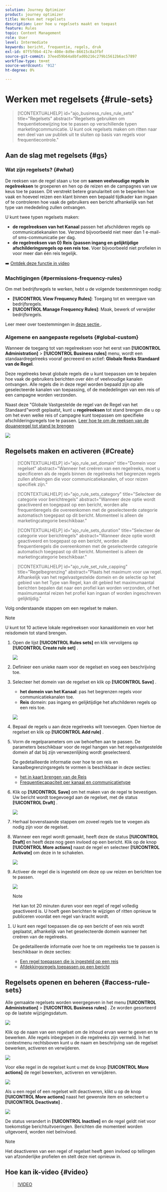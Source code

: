 ```yaml
---
solution: Journey Optimizer
product: journey optimizer
title: Werken met regelsets
description: Leer hoe u regelsets maakt en toepast
feature: Rules
topic: Content Management
role: User
level: Intermediate
keywords: bericht, frequentie, regels, druk
exl-id: 07f5f0b4-417e-408e-8d9e-86615c8a3fbf
source-git-commit: 37eed59b64a8bfad0b216c279b15612b6ac57897
workflow-type: tm+mt
source-wordcount: '912'
ht-degree: 0%

---
```


# Werken met regelsets {#rule-sets}

>[!CONTEXTUALHELP]
>id="ajo_business_rules_rule_sets"
>title="Regelsets"
>abstract="Regelsets gebruiken om frequentietoewijzing toe te passen op verschillende typen marketingcommunicatie. U kunt ook regelsets maken om ritten naar een deel van uw publiek uit te sluiten op basis van regels voor frequentiecontrole."

## Aan de slag met regelsets {#gs}

### Wat zijn regelsets? {#what}

De reeksen van de regel staan u toe om **samen veelvoudige regels in regelreeksen** te groeperen en hen op de reizen en de campagnes van uw keus toe te passen. Dit verstrekt betere granulariteit om te beperken hoe vaak en hoeveel reizen een klant binnen een bepaald tijdkader kan ingaan of te controleren hoe vaak de gebruikers een bericht afhankelijk van het type van mededeling zullen ontvangen.

U kunt twee typen regelsets maken:

* **de regelreeksen van het Kanaal** passen het afschilderen regels op communicatiekanalen toe. Verzend bijvoorbeeld niet meer dan 1 e-mail- of sms-communicatie per dag.
* **de regelreeksen van 0} Reis {passen ingang en gelijktijdige afschilderingsregels op een reis toe.** Voer bijvoorbeeld niet profielen in voor meer dan één reis tegelijk.

➡️ [Ontdek deze functie in video](#video)

### Machtigingen {#permissions-frequency-rules}

Om met bedrijfsregels te werken, hebt u de volgende toestemmingen nodig:

* **[!UICONTROL View Frequency Rules]**: Toegang tot en weergave van bedrijfsregels.
* **[!UICONTROL Manage Frequency Rules]**: Maak, bewerk of verwijder bedrijfsregels.

Leer meer over toestemmingen in [ deze sectie ](../administration/high-low-permissions.md).

### Algemene en aangepaste regelsets {#global-custom}

Wanneer de toegang tot van regelreeksen voor het eerst van **[!UICONTROL Administration]** > **[!UICONTROL Business rules]** menu, wordt een standaardregelreeks vooraf gecreeerd en actief: **Globale Reeks Standaard van de Regel**.

Deze regelreeks bevat globale regels die u kunt toepassen om te bepalen hoe vaak de gebruikers berichten over één of veelvoudige kanalen ontvangen. Alle regels die in deze regel worden bepaald zijn op alle geselecteerde kanalen van toepassing, of de mededelingen van een reis of een campagne worden verzonden.

Naast deze &quot;Globale Vastgestelde de regel van de Regel van het Standaard&quot;wordt geplaatst, kunt u **regelreeksen** tot stand brengen die u op om het even welke reis of campagne kunt toepassen om specifieke afschilderingsregels toe te passen. [ Leer hoe te om de reeksen van de douaneregel tot stand te brengen ](#create)

![](assets/rule-sets-default.png)

## Regelsets maken en activeren {#Create}

>[!CONTEXTUALHELP]
>id="ajo_rule_set_domain"
>title="Domein voor regelset"
>abstract="Wanneer het creëren van een regelreeks, moet u specificeren als de regels binnen de regelreeks het begrenzen regels zullen afdwingen die voor communicatiekanalen, of voor reizen specifiek zijn."

>[!CONTEXTUALHELP]
>id="ajo_rule_sets_category"
>title="Selecteer de categorie voor berichtregels"
>abstract="Wanneer deze optie wordt geactiveerd en toegepast op een bericht, worden alle frequentieregels die overeenkomen met de geselecteerde categorie automatisch toegepast op dit bericht. Momenteel is alleen de marketingcategorie beschikbaar."

<!--NOT USED?
[!CONTEXTUALHELP]
>id="ajo_rule_sets_capping"
>title="Set the capping for your rule"
>abstract="Specify the maximum number of messages sent to a customer profile within the chosen time frame. The frequency cap will be based on the selected calendar period and will be reset at the beginning of the corresponding time frame."-->

>[!CONTEXTUALHELP]
>id="ajo_rule_sets_duration"
>title="Selecteer de categorie voor berichtregels"
>abstract="Wanneer deze optie wordt geactiveerd en toegepast op een bericht, worden alle frequentieregels die overeenkomen met de geselecteerde categorie automatisch toegepast op dit bericht. Momenteel is alleen de marketingcategorie beschikbaar."

>[!CONTEXTUALHELP]
>id="ajo_rule_set_rule_capping"
>title="Regelbegrenzing"
>abstract="Plaats het maximum voor uw regel. Afhankelijk van het regelvastgestelde domein en de selectie op het gebied van het Type van Regel, kan dit gebied het maximumaantal berichten bepalen dat naar een profiel kan worden verzonden, of het maximumaantal reizen het profiel kan ingaan of worden ingeschreven gelijktijdig."

Volg onderstaande stappen om een regelset te maken.

>[!NOTE]
>
>U kunt tot 10 actieve lokale regelreeksen voor kanaaldomein en voor het reisdomein tot stand brengen.

1. Open de lijst **[!UICONTROL Rules sets]** en klik vervolgens op **[!UICONTROL Create rule set]** .

   ![](assets/rule-sets-create-button.png)

1. Definieer een unieke naam voor de regelset en voeg een beschrijving toe.

1. Selecteer het domein van de regelset en klik op **[!UICONTROL Save]** .

   * **het domein van het Kanaal**: pas het begrenzen regels voor communicatiekanalen toe.
   * **Reis** domein: pas ingang en gelijktijdige het afschilderen regels op een reis toe.

   ![](assets/rule-sets-create.png)

1. Bepaal de regels u aan deze regelreeks wilt toevoegen. Open hiertoe de regelset en klik op **[!UICONTROL Add rule]** .

1. Vorm de regelparameters om uw behoeften aan te passen. De parameters beschikbaar voor de regel hangen van het regelvastgestelde domein af dat bij zijn verwezenlijking wordt geselecteerd.

   De gedetailleerde informatie over hoe te om reis en kanaalbegrenzingsregels te vormen is beschikbaar in deze secties:

   * [ het in kaart brengen van de Reis ](../conflict-prioritization/journey-capping.md)
   * [Frequentiecapaciteit per kanaal en communicatietype](../conflict-prioritization/channel-capping.md)

1. Klik op **[!UICONTROL Save]** om het maken van de regel te bevestigen. Uw bericht wordt toegevoegd aan de regelset, met de status **[!UICONTROL Draft]** .

   ![](assets/rule-set-rule-created.png)

1. Herhaal bovenstaande stappen om zoveel regels toe te voegen als nodig zijn voor de regelset.

1. Wanneer een regel wordt gemaakt, heeft deze de status **[!UICONTROL Draft]** en heeft deze nog geen invloed op een bericht. Klik op de knop **[!UICONTROL More actions]** naast de regel en selecteer **[!UICONTROL Activate]** om deze in te schakelen.

   ![](assets/rule-set-activate-rule.png)

1. Activeer de regel die is ingesteld om deze op uw reizen en berichten toe te passen.

   ![](assets/rule-set-activate-set.png)

   >[!NOTE]
   >
   >Het kan tot 20 minuten duren voor een regel of regel volledig geactiveerd is. U hoeft geen berichten te wijzigen of ritten opnieuw te publiceren voordat een regel van kracht wordt.

<!--Currently, once a rule set is activated, no more rules can be added to that rule set.-->

1. U kunt een regel toepassen die op een bericht of een reis wordt geplaatst, afhankelijk van het geselecteerde domein wanneer het creëren van de regelreeks.

   De gedetailleerde informatie over hoe te om regelreeks toe te passen is beschikbaar in deze secties:

   * [Een regel toepassen die is ingesteld op een reis](../conflict-prioritization/journey-capping.md#apply-capping)
   * [Afdekkingsregels toepassen op een bericht](../conflict-prioritization/channel-capping.md#apply)

## Regelsets openen en beheren {#access-rule-sets}

Alle gemaakte regelsets worden weergegeven in het menu **[!UICONTROL Administration]** > **[!UICONTROL Business rules]** . Ze worden gesorteerd op de laatste wijzigingsdatum.

![](assets/rule-sets-list.png)

Klik op de naam van een regelset om de inhoud ervan weer te geven en te bewerken. Alle regels inbegrepen in die regelreeks zijn vermeld. In het contextmenu rechtsboven kunt u de naam en beschrijving van de regelset bewerken, activeren en verwijderen.

![](assets/rule-set-example.png)

Voor elke regel in de regelset kunt u met de knop **[!UICONTROL More actions]** de regel bewerken, activeren en verwijderen.

![](assets/rule-set-example-rules.png)

Als u een regel of een regelset wilt deactiveren, klikt u op de knop **[!UICONTROL More actions]** naast het gewenste item en selecteert u **[!UICONTROL Deactivate]** .

![](assets/rule-set-inactive-rule.png)

De status verandert in **[!UICONTROL Inactive]** en de regel geldt niet voor toekomstige berichtuitvoeringen. Berichten die momenteel worden uitgevoerd, worden niet beïnvloed.

>[!NOTE]
>
>Het deactiveren van een regel of regelset heeft geen invloed op tellingen van afzonderlijke profielen en stelt deze niet opnieuw in.

## Hoe kan ik-video {#video}

>[!VIDEO](https://video.tv.adobe.com/v/3435531?quality=12)
